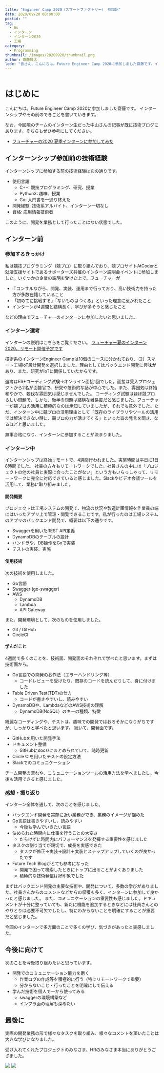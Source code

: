 ```yaml
---
title: "Engineer Camp 2020（スマートファクトリー） 参加記"
date: 2020/09/20 00:00:00
postid: ""
tag:
  - Go
  - インターン
  - インターン2020
  - 工場
category:
  - Programming
thumbnail: /images/20200920/thumbnail.png
author: 斎藤賢太
lede: "皆さん、こんにちは。Future Engineer Camp 2020に参加しました齋藤です。インターンシップやその前のできごとを書いていきます。"
---
```


<img src="/images/20200920/factory-3550550_1280.png" alt="" title="Oberholster VenitaによるPixabayからの画像">

# はじめに

こんにちは。Future Engineer Camp 2020に参加しました齋藤です。
インターンシップやその前のできごとを書いていきます。

なお、今回隣のチームのインターン生だった中山さんの記事が既に技術ブログにあります。そちらもぜひ参考にしてください。

* [フューチャーの2020 夏季インターンに参加してみた](/articles/20200913/)

## インターンシップ参加前の技術経験

インターンシップに参加する前の技術経験は次の通りです。

* 使用言語:
  * C++: 競技プログラミング、研究、授業
  * Python3: 趣味、授業
  * Go: 入門書を一通り終えた
* 開発経験: 技術系アルバイト、インターン一切なし
* 資格: 応用情報技術者

このように、開発を業務として行ったことはない状態でした。

## インターン前

### 参加するきっかけ

私は競技プログラミング（競プロ）に取り組んでおり、競プロサイトAtCoderと就活支援サイトであるサポーターズ共催のインターン説明会イベントに参加しました。いくつかの企業の説明を受けた上で、フューチャーが

* ITコンサルながら、開発、実装、運用まで行っており、高い技術力を持った方が多数在籍していること
* 「初めてに挑戦する」「ないものはつくる」といった理念に惹かれたこと
* インターンが4週間と結構長く、学びが多そうと感じたこと

などの理由でフューチャーのインターンに参加したいと思いました。

### インターン選考

インターンの説明はこちらをご覧ください。
[フューチャー夏のインターン2020。リモート開催予定です](/articles/20200606/)

技術系のインターンEngineer Campは10個のコースに分かれており、（2）スマート工場IoT設計開発を選択しました。理由としてはバックエンド開発に興味があり、また、研究がIoTに関係していたからです。

選考はES+コーディング試験→オンライン面接1回でした。面接は受入プロジェクトから2名が面接官で、研究や技術的な話が中心でした。また、雰囲気は終始和やかで、殺伐な雰囲気は感じませんでした。
コーディング試験はほぼ競プロらしい問題で、しかも、後半の問題は結構な難易度だと感じました。フューチャーが競プロの活用に積極的なのは承知していましたが、それでも意外でした。ただ、インターン中に競プロの活用理由として「既存のライブラリやツールの活用では解決できない時に、競プロの力が活きてくる」といった旨の発言を聞き、なるほどと思いました。

無事合格になり、インターンに参加することが決まりました。

### インターン中

インターンシップは終始リモートで、4週間行われました。実施時間は平日に1日8時間でした。
社員の方々もリモートワークでした。社員さんの中には「プロジェクトの他の社員と実際に会ったことがない」という方もいらっしゃって、リモートワークに完全に対応できていると感じました。Slackやビデオ会議ツールを活用して、業務に取り組みました。

#### 開発概要

プロジェクトは工場システムの開発で、物流の状況や製造計画情報を作業員の端にはいったアプリ上で管理・閲覧できることです。私が行ったのは工場システムのアプリのバックエンド開発で、概要は以下の通りです。

* Swaggerを用いたREST API定義
* DynamoDBのテーブルの設計
* ハンドラや、DB操作をGoで実装
* テストの実装、実施

#### 使用技術

次の技術を使用しました。

* Go言語
* Swagger (go-swagger)
* AWS
  * DynamoDB
  * Lambda
  * API Gateway

また、開発環境として、次のものを使用しました。

* Git / GitHub
* CircleCI

#### 学んだこと

4週間で多くのことを、技術面、開発面のそれぞれで学べたと思います。まずは技術面から。

* Go言語での開発のお作法（エラーハンドリング等）
  * コードレビューを受けたり、既存のコードを読んだりして、身に付けました
* Table Driven Test(TDT)の仕方
  * コードが書きやすいし、読みやすい
* DynamoDBや、LambdaなどのAWS技術の理解
  * DynamoDB(NoSQL）のキーの種類、特徴

綺麗なコーディングや、テストは、趣味での開発ではおろそかになりがちですが、しっかりと学べたと思います。
続いて、開発面です。

* GitHubを用いた開発手法
* ドキュメント整備
  * GitHubにdocs/にまとめられていて、随時更新
* Circle CIを用いたテストの設定方法
* Slackでのコミュニケーション

チーム開発の流れや、コミュニケーションツールの活用方法を学べましたし、今後も活用できると感じました。

### 感想・振り返り

インターン全体を通して、次のことを感じました。

* バックエンド開発を実際に近い業務ができ、業務のイメージが掴めた
* Go言語は書きやすいし、読みやすい
  * 今後も学んでいきたい言語
* 決められた時間内に仕事を行うことの大変さ
  * だらけずに時間内にパフォーマンスを発揮する重要性を感じました
* タスクの割り当てが親切で、成長を実感できた
  * タスクが修正→実装→設計＋実装とステップアップしていくのが良かったです
* Future Tech Blogがとても参考になった
  * 開発で困って検索したときにトップに出ることがよくありました
  * 積極的な技術発信は好印象でした

まずはバックエンド開発の主要な技術や、開発について、多数の学びがありました。社員さんからのコメントなどからの収穫も多く、インターンに参加して良かったと感じました。
また、コミュニケーションの重要性も感じました。ドキュメントが十分に整っていても、新たに機能を追加するときなどには社員さんとのやりとりは必要不可欠でしたし、特にわからないことを明確にすることが重要だと感じました。

今回のインターンで多方面のことで多くの学び、気づきがあったと実感しました。

## 今後に向けて

次のことを今後取り組みたいと思っています。

* 開発でのコミュニケーション能力を磨く
  * 作業ログの作成等を積極的に行う（特にリモートワークで重要）
  * 分からないこと・行ったことを明確にして伝える
* 学んだ技術を個人で一から使ってみる
  * swaggerの環境構築など
  * インフラ面の理解も深めたい

## 最後に

実際の開発業務の形で様々なタスクを取り組み、様々なコメントを頂いたことは大きな学びになりました。

受け入れてくれたプロジェクトのみなさま、HRのみなさま本当にありがとうござました。

<img src="/images/20200920/発表.png" loading="lazy">

<img src="/images/20200920/集合.png" loading="lazy">
